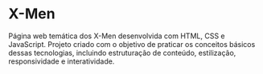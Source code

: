 # X-Men
Página web temática dos X-Men desenvolvida com HTML, CSS e JavaScript. Projeto criado com o objetivo de praticar os conceitos básicos dessas tecnologias, incluindo estruturação de conteúdo, estilização, responsividade e interatividade.
